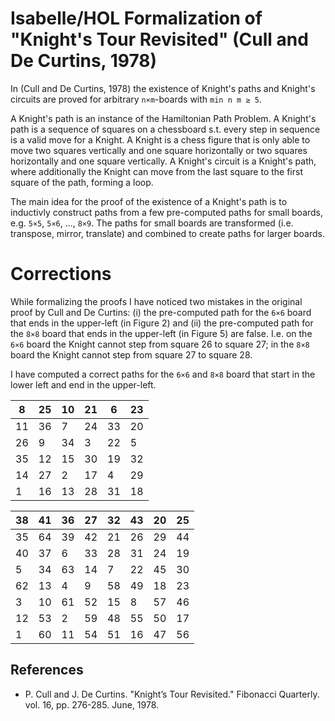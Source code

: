 # Isabelle/HOL Formalization of "Knight's Tour Revisited" (Cull and De Curtins, 1978)

In (Cull and De Curtins, 1978) the existence of Knight's paths and Knight's circuits are proved 
for arbitrary `n×m`-boards with `min n m ≥ 5`.

A Knight's path is an instance of the Hamiltonian Path Problem. A Knight's path is a sequence of 
squares on a chessboard s.t. every step in sequence is a valid move for a Knight. A Knight is a 
chess figure that is only able to move two squares vertically and one square horizontally or two 
squares horizontally and one square vertically.
A Knight's circuit is a Knight's path, where additionally the Knight can move from the last square 
to the first square of the path, forming a loop.

The main idea for the proof of the existence of a Knight's path is to inductivly construct paths 
from a few pre-computed paths for small boards, e.g. `5×5`, `5×6`, ..., `8×9`. The paths for small 
boards are transformed (i.e. transpose, mirror, translate) and combined to create paths for larger 
boards.

# Corrections

While formalizing the proofs I have noticed two mistakes in the original proof by Cull and 
De Curtins: (i) the pre-computed path for the `6×6` board that ends in the upper-left (in Figure 2) 
and (ii) the pre-computed path for the `8×8` board that ends in the upper-left (in Figure 5) are 
false. I.e. on the `6×6` board the Knight cannot step from square 26 to square 27; in the `8×8` 
board the Knight cannot step from square 27 to square 28.

I have computed a correct paths for the `6×6` and `8×8` board that start in the lower left and end
in the upper-left.

| 8  | 25 | 10 | 21 | 6  | 23 |
|----|----|----|----|----|----|
| 11 | 36 | 7  | 24 | 33 | 20 |
| 26 | 9  | 34 | 3  | 22 | 5  |
| 35 | 12 | 15 | 30 | 19 | 32 |
| 14 | 27 | 2  | 17 | 4  | 29 |
| 1  | 16 | 13 | 28 | 31 | 18 |

| 38 | 41 | 36 | 27 | 32 | 43 | 20 | 25 | 
|----|----|----|----|----|----|----|----| 
| 35 | 64 | 39 | 42 | 21 | 26 | 29 | 44 | 
| 40 | 37 | 6  | 33 | 28 | 31 | 24 | 19 | 
| 5  | 34 | 63 | 14 | 7  | 22 | 45 | 30 | 
| 62 | 13 | 4  | 9  | 58 | 49 | 18 | 23 | 
| 3  | 10 | 61 | 52 | 15 | 8  | 57 | 46 | 
| 12 | 53 | 2  | 59 | 48 | 55 | 50 | 17 | 
| 1  | 60 | 11 | 54 | 51 | 16 | 47 | 56

## References

- P. Cull and J. De Curtins. "Knight’s Tour Revisited." Fibonacci Quarterly. vol. 16, pp. 276-285. June, 1978.
